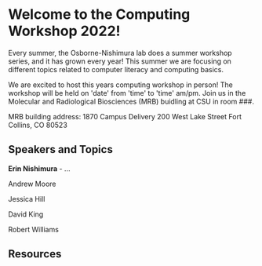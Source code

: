 # Welcome to the Computing Workshop 2022!

Every summer, the Osborne-Nishimura lab does a summer workshop series, and it has grown every year! This summer we are focusing on different topics related to computer literacy and computing basics. 

We are excited to host this years computing workshop in person! The workshop will be held on 'date' from 'time' to 'time' am/pm. Join us in the Molecular and Radiological Biosciences (MRB) buidling at CSU in room ###.

MRB building address: 
1870 Campus Delivery
200 West Lake Street
Fort Collins, CO 80523

## Speakers and Topics

**Erin Nishimura** - ...

Andrew Moore

Jessica Hill

David King

Robert Williams 

## Resources

